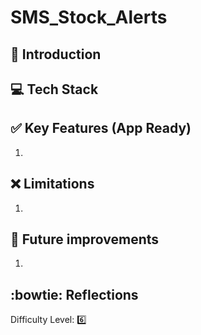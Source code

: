 # SMS_Stock_Alerts

## :book: Introduction



## :computer: Tech Stack



## :white_check_mark: Key Features (App Ready)

1. 

  
## :x: Limitations

1. 

## :runner: Future improvements

1. 


## :bowtie: Reflections



Difficulty Level: :six:
